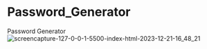 # Password_Generator
 Password Generator
![screencapture-127-0-0-1-5500-index-html-2023-12-21-16_48_21](https://github.com/Ansh-02/Password_Generator/assets/144118177/ee9dbd1e-21bd-4f75-aaf7-52c406f4e3a8)
